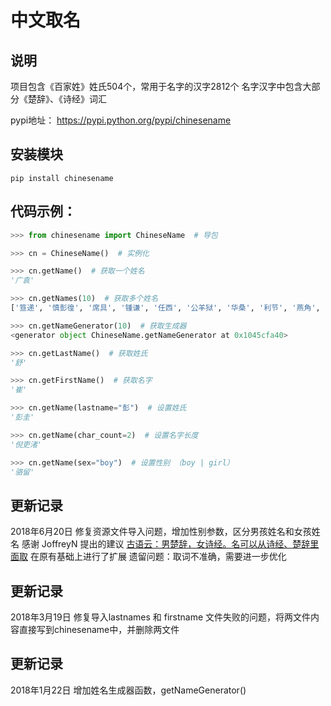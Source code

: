 # 中文取名
## 说明
项目包含《百家姓》姓氏504个，常用于名字的汉字2812个
名字汉字中包含大部分《楚辞》、《诗经》词汇

pypi地址： https://pypi.python.org/pypi/chinesename

## 安装模块

```
pip install chinesename
```

## 代码示例：

```python
>>> from chinesename import ChineseName  # 导包

>>> cn = ChineseName()  # 实例化

>>> cn.getName()  # 获取一个姓名
'广袁'

>>> cn.getNames(10)  # 获取多个姓名
['笪递', '慎彭徨', '席具', '锺谦', '任西', '公羊狱', '华桑', '利节', '燕角', '任彪']

>>> cn.getNameGenerator(10)  # 获取生成器
<generator object ChineseName.getNameGenerator at 0x1045cfa40>

>>> cn.getLastName()  # 获取姓氏
'舒'

>>> cn.getFirstName()  # 获取名字
'崔'

>>> cn.getName(lastname="彭")  # 设置姓氏
'彭圭'

>>> cn.getName(char_count=2)  # 设置名字长度
'倪吏渚'

>>> cn.getName(sex="boy")  # 设置性别 （boy | girl）
'骆留'

```

## 更新记录
2018年6月20日 修复资源文件导入问题，增加性别参数，区分男孩姓名和女孩姓名
感谢 JoffreyN 提出的建议 [古语云：男楚辞，女诗经。名可以从诗经、楚辞里面取](https://github.com/mouday/chinesename/issues/2)
在原有基础上进行了扩展
遗留问题：取词不准确，需要进一步优化

## 更新记录
2018年3月19日 修复导入lastnames 和 firstname 文件失败的问题，将两文件内容直接写到chinesename中，并删除两文件

## 更新记录
2018年1月22日 增加姓名生成器函数，getNameGenerator()
